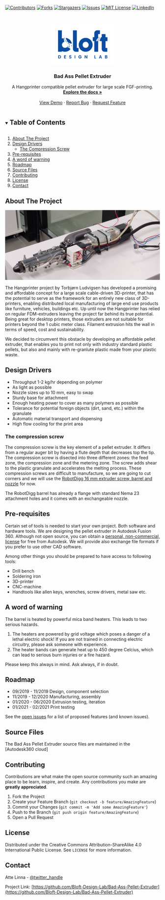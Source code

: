 <!--
*** Thanks for checking out the Best-README-Template. If you have a suggestion
*** that would make this better, please fork the repo and create a pull request
*** or simply open an issue with the tag "enhancement".
*** Thanks again! Now go create something AMAZING! :D
***
***
***
*** To avoid retyping too much info. Do a search and replace for the following:
*** github_username, repo_name, twitter_handle, email, project_title, project_description
-->



<!-- PROJECT SHIELDS -->
<!--
*** I'm using markdown "reference style" links for readability.
*** Reference links are enclosed in brackets [ ] instead of parentheses ( ).
*** See the bottom of this document for the declaration of the reference variables
*** for contributors-url, forks-url, etc. This is an optional, concise syntax you may use.
*** https://www.markdownguide.org/basic-syntax/#reference-style-links
-->
[![Contributors][contributors-shield]][contributors-url]
[![Forks][forks-shield]][forks-url]
[![Stargazers][stars-shield]][stars-url]
[![Issues][issues-shield]][issues-url]
[![MIT License][license-shield]][license-url]
[![LinkedIn][linkedin-shield]][linkedin-url]



<!-- PROJECT LOGO -->
<br />
<p align="center">
  <a href="https://github.com/Bloft-Design-Lab/Bad-Ass-Pellet-Extruder/">
    <img src="images/Bloft_Logo_Blue.png" alt="Logo" width="204" height="134">
  </a>

  <h3 align="center">Bad Ass Pellet Extruder</h3>

  <p align="center">
    A Hangprinter compatible pellet extruder for large scale FGF-printing.
    <br />
    <a href="https://github.com/Bloft-Design-Lab/Bad-Ass-Pellet-Extruder/"><strong>Explore the docs »</strong></a>
    <br />
    <br />
    <a href="https://github.com/Bloft-Design-Lab/Bad-Ass-Pellet-Extruder/">View Demo</a>
    ·
    <a href="https://github.com/Bloft-Design-Lab/Bad-Ass-Pellet-Extruder/issues">Report Bug</a>
    ·
    <a href="https://github.com/Bloft-Design-Lab/Bad-Ass-Pellet-Extruder/issues">Request Feature</a>
  </p>
</p>



<!-- TABLE OF CONTENTS -->
<details open="open">
  <summary><h2 style="display: inline-block">Table of Contents</h2></summary>
  <ol>
    <li>
      <a href="#about-the-project">About The Project</a>
    </li>
    <li>
      <a href="#design-drivers">Design Drivers</a>
      <ul>
        <li><a href="#the-compression-screw">The Compression Screw</a></li>
      </ul>
    </li>
    <li><a href="#pre-requisites">Pre-requisites</a></li>
    <li><a href="#a-word-of-warning">A word of warning</a></li>
    <li><a href="#roadmap">Roadmap</a></li>
    <li><a href="#source-files">Source Files</a></li>
    <li><a href="#contributing">Contributing</a></li>
    <li><a href="#license">License</a></li>
    <li><a href="#contact">Contact</a></li>
  </ol>
</details>



<!-- ABOUT THE PROJECT -->
## About The Project

![The Bad Ass Pellet Extruder](/images/Bad-Ass-Pellet-Extruder.jpg)

The Hangprinter project by Torbjørn Ludvigsen has developed a promising and affordable concept for a large scale cable-driven 3D-printer, that has the potential to serve as the framework for an entirely new class of 3D-printers, enabling distributed local manufacturing of large end use products like furniture, vehicles, buildings etc. Up until now the Hangprinter has relied on regular FDM-extruders leaving the project far behind its true potential. Being great for desktop printers, those extruders are not suitable for printers beyond the 1 cubic meter class. Filament extrusion hits the wall in terms of speed, cost and sustainability.

We decided to circumvent this obstacle by developing an affordable pellet extruder, that enables you to print not only with industry standard plastic pellets, but also and mainly with re-granlute plastic made from your plastic waste.


<!-- DESIGN DRIVERS -->
## Design Drivers

* Throughput 1-2 kg/hr depending on polymer
* As light as possible
* Nozzle sizes up to 10 mm, easy to swap
* Sturdy base for attachment
* Enough heating power to cover as many polymers as possible
* Tolerance for potential foreign objects (dirt, sand, etc.) within the granulate
* Automatic material transport and dispensing
* High flow cooling for the print area

### The compression screw

The compression screw is the key element of a pellet extruder. It differs from a regular auger bit by having a flute depth that decreases top the tip. The compression screw is disected into three different zones: the feed zone, the compression zone and the metering zone. The screw adds shear to the plastic granulate and accelerates the melting process. These compression screws are difficult to manufacture, so we are going to cut corners and we will use the [RobotDigg 16 mm extruder screw, barrel and nozzle](https://www.robotdigg.com/product/1691/16mm-or-20mm-extruder-screw,-barrel-n-nozzle) for now.

The RobotDigg barrel has already a flange with standard Nema 23 attachment holes and it comes with an exchangeable nozzle.

## Pre-requisites

Certain set of tools is needed to start your own project. Both software and hardware tools.
We are designing the pellet extruder in Autodesk Fusion 360. Although not open source, you can obtain a [personal, non-commercial, license](https://www.autodesk.com/products/fusion-360/personal) for free from Autodesk. We will provide also exchange file formats if you prefer to use other CAD software.

Among other things you should be prepared to have access to following tools:
* Drill bench
* Soldering iron
* 3D-printer
* CNC-machine
* Handtools like allen keys, wrenches, screw drivers, metal saw etc.

## A word of warning

The barrel is heated by powerful mica band heaters. This leads to two serious hazards.
1. The heaters are powered by grid voltage which poses a danger of a lethal electric shock! If you are not trained in connecting electric circuitry, please ask someone with experience.
2. The heater bands can generate heat up to 450 degree Celcius, which can lead to serious burn injuries or a fire hazard.

Please keep this always in mind. Ask always, if in doubt.

<!-- ROADMAP -->
## Roadmap

* 09/2019 - 11/2019 Design, component selection
* 11/2019 - 12/2020 Manufacturing, assembly
* 01/2020 - 06/2020 Extrusion testing, iteration
* 01/2021 - 02/2021 Print testing

See the [open issues](https://github.com/Bloft-Design-Lab/Bad-Ass-Pellet-Extruder/issues) for a list of proposed features (and known issues).

<!-- SOURCE FILES -->
## Source Files

The Bad Ass Pellet Extruder source files are maintained in the [Autodesk360 cloud]

<!-- CONTRIBUTING -->
## Contributing

Contributions are what make the open source community such an amazing place to be learn, inspire, and create. Any contributions you make are **greatly appreciated**.

1. Fork the Project
2. Create your Feature Branch (`git checkout -b feature/AmazingFeature`)
3. Commit your Changes (`git commit -m 'Add some AmazingFeature'`)
4. Push to the Branch (`git push origin feature/AmazingFeature`)
5. Open a Pull Request

<!-- LICENSE -->
## License

Distributed under the Creative Commons Attribution-ShareAlike 4.0 International Public License. See `LICENSE` for more information.



<!-- CONTACT -->
## Contact

Atte Linna - [@twitter_handle](https://twitter.com/velmukelmu)

Project Link: [https://github.com/Bloft-Design-Lab/Bad-Ass-Pellet-Extruder](https://github.com/Bloft-Design-Lab/Bad-Ass-Pellet-Extruder)


<!-- MARKDOWN LINKS & IMAGES -->
<!-- https://www.markdownguide.org/basic-syntax/#reference-style-links -->
[contributors-shield]: https://img.shields.io/github/contributors/Bloft-Design-Lab/Bad-Ass-Pellet-Extruder.svg?style=for-the-badge
[contributors-url]: https://github.com/Bloft-Design-Lab/Bad-Ass-Pellet-Extruder/graphs/contributors
[forks-shield]: https://img.shields.io/github/forks/Bloft-Design-Lab/Bad-Ass-Pellet-Extruder.svg?style=for-the-badge
[forks-url]: https://github.com/Bloft-Design-Lab/Bad-Ass-Pellet-Extruder/network/members
[stars-shield]: https://img.shields.io/github/stars/Bloft-Design-Lab/Bad-Ass-Pellet-Extruder.svg?style=for-the-badge
[stars-url]: https://github.com/Bloft-Design-Lab/Bad-Ass-Pellet-Extruder/stargazers
[issues-shield]: https://img.shields.io/github/issues/Bloft-Design-Lab/Bad-Ass-Pellet-Extruder.svg?style=for-the-badge
[issues-url]: https://github.com/Bloft-Design-Lab/Bad-Ass-Pellet-Extruder/issues
[license-shield]: https://img.shields.io/github/license/Bloft-Design-Lab/Bad-Ass-Pellet-Extruder.svg?style=for-the-badge
[license-url]: https://github.com/Bloft-Design-Lab/Bad-Ass-Pellet-Extruder/blob/main/LICENSE.txt
[linkedin-shield]: https://img.shields.io/badge/-LinkedIn-black.svg?style=for-the-badge&logo=linkedin&colorB=555
[linkedin-url]: https://linkedin.com/company/bloft-design-lab
[Product Name Screen Shot]: https://github.com/Bloft-Design-Lab/Bad-Ass-Pellet-Extruder/images/Bad-Ass-Pellet-Extruder.jpg
